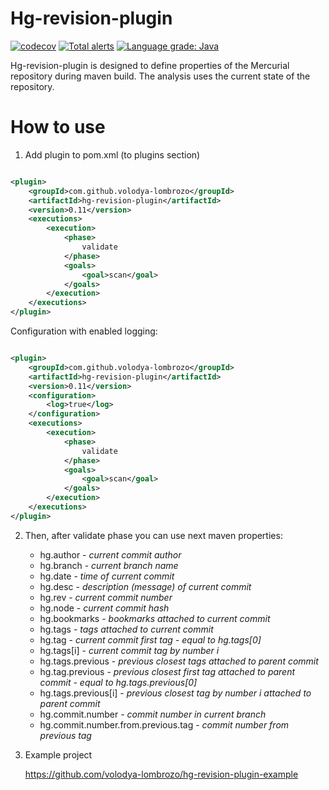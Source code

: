 # Hg-revision-plugin

[![codecov](https://codecov.io/gh/volodya-lombrozo/hg-revision-plugin/branch/master/graph/badge.svg)](https://codecov.io/gh/volodya-lombrozo/hg-revision-plugin)
[![Total alerts](https://img.shields.io/lgtm/alerts/g/volodya-lombrozo/hg-revision-plugin.svg?logo=lgtm&logoWidth=18)](https://lgtm.com/projects/g/volodya-lombrozo/hg-revision-plugin/alerts/)
[![Language grade: Java](https://img.shields.io/lgtm/grade/java/g/volodya-lombrozo/hg-revision-plugin.svg?logo=lgtm&logoWidth=18)](https://lgtm.com/projects/g/volodya-lombrozo/hg-revision-plugin/context:java)

Hg-revision-plugin is designed to define properties of the Mercurial repository during maven build. The analysis uses
the current state of the repository.

# How to use

1. Add plugin to pom.xml (to plugins section)

```XML

<plugin>
    <groupId>com.github.volodya-lombrozo</groupId>
    <artifactId>hg-revision-plugin</artifactId>
    <version>0.11</version>
    <executions>
        <execution>
            <phase>
                validate
            </phase>
            <goals>
                <goal>scan</goal>
            </goals>
        </execution>
    </executions>
</plugin>
```

Configuration with enabled logging:
```XML

<plugin>
    <groupId>com.github.volodya-lombrozo</groupId>
    <artifactId>hg-revision-plugin</artifactId>
    <version>0.11</version>
    <configuration>
        <log>true</log>
    </configuration>
    <executions>
        <execution>
            <phase>
                validate
            </phase>
            <goals>
                <goal>scan</goal>
            </goals>
        </execution>
    </executions>
</plugin>
```

2. Then, after validate phase you can use next maven properties:

    * hg.author - _current commit author_
    * hg.branch - _current branch name_
    * hg.date - _time of current commit_
    * hg.desc - _description (message) of current commit_
    * hg.rev -  _current commit number_
    * hg.node - _current commit hash_
    * hg.bookmarks - _bookmarks attached to current commit_
    * hg.tags - _tags attached to current commit_
    * hg.tag - _current commit first tag - equal to hg.tags[0]_
    * hg.tags[i] - _current commit tag by number i_
    * hg.tags.previous - _previous closest tags attached to parent commit_
    * hg.tag.previous - _previous closest first tag attached to parent commit - equal to hg.tags.previous[0]_
    * hg.tags.previous[i] - _previous closest tag by number i attached to parent commit_
    * hg.commit.number - _commit number in current branch_
    * hg.commit.number.from.previous.tag - _commit number from previous tag_

3. Example project

   https://github.com/volodya-lombrozo/hg-revision-plugin-example
